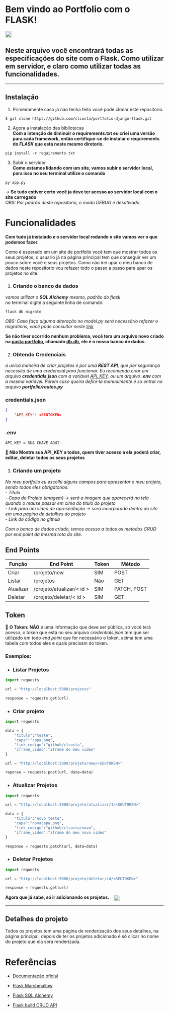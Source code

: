 # Bem vindo ao **Portfolio com o FLASK**!
<p><img height="20" src="https://img.shields.io/badge/Version-1.0-blue"/></p>

Neste arquivo você encontrará todas as especificações do site com o Flask. Como utilizar em servidor, e claro como utilizar todas as funcionalidades.
--
---
## Instalação

1. Primeiramente caso já não tenha feito você pode clonar este repositório.

```
$ git clone https://github.com/clcosta/portfolio-django-flask.git
```

2. Agora a instalação das bibliotecas   
__Com a intenção de diminuir o requirements.txt eu criei uma versão para cada framework, então certifique-se de instalar o requirements do *FLASK* que está neste mesmo diretorio.__

```
pip install -r requirements.txt
```

3. Subir o servidor     
__Como estamos lidando com um site, vamos subir o servidor local, para isso no seu terminal utilize o comando__

```
py app.py
```

 -> __Se tudo estiver certo você ja deve ter acesso ao servidor local com o site carregado__   
*OBS: Por padrão deste repositorio, o modo DEBUG é desativado*.

# Funcionalidades
**Com tudo já instalado e o servidor local rodando o site vamos ver o que podemos fazer.**

Como é esperado em um site de portfolio você tem que mostrar todos os seus projetos, o usuario já na página principal tem que conseguir ver um pouco sobre você e seus projetos. Como não irei upar o meu banco de dados neste repositorio vou refazer todo o passo a passo para upar os projetos no site.   

1. ### Criando o banco de dados
 *vamos utilizar o **SQL Alchemy** mesmo, padrão do flask*   
no terminal digite a seguinte linha de comando:
```
flask db migrate
```
_OBS: Caso faça alguma alteração no model.py será necessário refazer o migrations, você pode consultar neste [link](https://flask-migrate.readthedocs.io/en/latest/)_

__Se não tiver ocorrido nenhum problema, você tera um arquivo novo criado na <ins>pasta portfolio</ins>, chamado <ins>db.db</ins>, ele é o nosso banco de dados.__   

2. ### Obtendo Credenciais
*a unica maneira de criar projetos é por uma **REST API**, que por segurança necessita de uma credencial para funcionar. Eu recomendo criar um arquivo **credentials.json** com a variável <ins>API_KEY</ins>, ou um arquivo **.env** com a mesma variável. Pórem caso queira defini-la manualmente é so entrar no arquivo **portfolio/routes.py***

### credentials.json
```json
{
    "API_KEY": <SEUTOKEN>
}
```

### .env
```
API_KEY = SUA CHAVE AQUI
```
🔻 __Não Mostre sua API_KEY a todos, quem tiver acesso a ela poderá criar, editar, deletar todos os seus projetos__   

3. ### Criando um projeto
*No meu portfolio eu escolhi alguns campos para apresentar o meu projeto, sendo todos eles obrigatorios:*   
 *- Titulo*   
 *- Capa do Projeto (imagem) -> será a imagem que aparecerá na tela quando o mause passar em cima do titulo do projeto*   
 *- Link para um vídeo de apresentação -> será incorporado dentro do site em uma página de detalhes do projeto*   
 *- Link do código no github*   

*Com o banco de dados criado, temos acesso a todos os metodos CRUD por end point da mesma rota do site.*

## End Points

| Função    | End Point               | Token | Método       |
| --------- | ----------------------- | ----- | ------------ |
| Criar     | /projeto/new            | SIM   | POST         |
| Listar    | /projetos               | Não   | GET          |
| Atualizar | /projeto/atualizar/< id >   | SIM   | PATCH, POST  |
| Deletar   | /projeto/deletar/< id >     | SIM   | GET          |

## Token
🔻 __O Token: NÃO__ é uma informação que deve ser pública, só você terá acesso,
o token que está no seu arquivo *credentials.json* tem que ser utilizado em todo *end point* que for necessário o token, acima tem uma tabela com todos eles e quais precisam do token.

### Exemplos:
- ### Listar Projetos
```python
import requests

url = "http://localhost:5000/projetos"

response = requests.get(url)
```

- ### Criar projeto
```python
import requests

data = {
    "titulo":"teste",
    "capa":"capa.png",
    "link_codigo":"github/clcosta",
    "iframe_video":"iframe do meu video"
}

url = "http://localhost:5000/projeto/new/<SEUTOKEN>"

reponse = requests.post(url, data=data)
```
- ### Atualizar Projetos
```python
import requests

url = "http://localhost:5000/projeto/atualizar/1/<SEUTOKEN>"

data = {
    "titulo":"novo teste",
    "capa":"novacapa.png",
    "link_codigo":"github/clcosta/novo",
    "iframe_video":"iframe do meu novo video"
}

response = requests.patch(url, data=data)
```
- ### Deletar Projetos
```python
import requests

url = "http://localhost:5000/projeto/deletar/id/<SEUTOKEN>"

response = requests.get(url)
```

__Agora que já sabe, só ir adicionando os projetos.__
<img align="center" style="margin-left: 10px" height="20" width="20" src="https://www.ifpb.edu.br/relacoes-internacionais/imagens/check-mark-304890_640.png/@@images/41276dba-701d-4071-b23c-c0325bba5228.png" alt="Bluebelt"><br>


--- 

## Detalhes do projeto

Todos os projetos tem uma página de renderização dos seus detalhes, na página principal, depois de ter os projetos adicionado é só clicar no nome do projeto que ela será renderizada.

# Referências

- [Documentação oficial](https://flask.palletsprojects.com/en/2.0.x/)

- [Flask Marshmallow](https://flask-marshmallow.readthedocs.io/en/latest/)

- [Flask SQL Alchemy](https://flask-sqlalchemy.palletsprojects.com/en/2.x/quickstart/)

- [Flask build CRUD API](https://www.digitalocean.com/community/tutorials/build-a-crud-web-app-with-python-and-flask-part-one)
